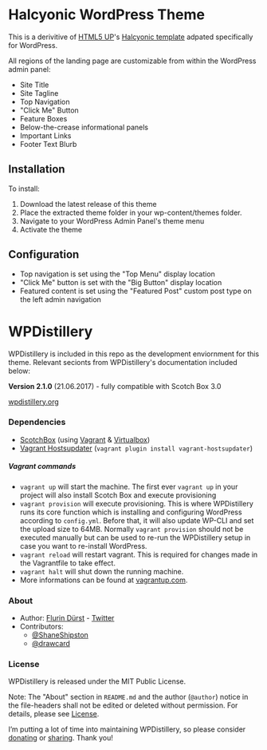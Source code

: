 # Halcyonic WordPress Theme
 
 This is a derivitive of [HTML5 UP](https://html5up.net/)'s [Halcyonic template](https://html5up.net/halcyonic) adpated specifically for WordPress.

 All regions of the landing page are customizable from within the WordPress admin panel:
 * Site Title
 * Site Tagline
 * Top Navigation
 * "Click Me" Button
 * Feature Boxes
 * Below-the-crease informational panels
 * Important Links
 * Footer Text Blurb

 ## Installation

 To install:
 1. Download the latest release of this theme
 1. Place the extracted theme folder in your wp-content/themes folder. 
 1. Navigate to your WordPress Admin Panel's theme menu
 1. Activate the theme

 ## Configuration

 * Top navigation is set using the "Top Menu" display location
 * "Click Me" button is set with the "Big Button" display location
 * Featured content is set using the "Featured Post" custom post type on the left admin navigation 


# WPDistillery

WPDistillery is included in this repo as the development enviornment for this theme.  Relevant secionts from WPDistillery's documentation included below:


**Version 2.1.0** (21.06.2017) - fully compatible with Scotch Box 3.0

[wpdistillery.org](https://wpdistillery.org)


### Dependencies
- [ScotchBox](https://box.scotch.io) (using [Vagrant](https://vagrantup.com) & [Virtualbox](https://virtualbox.org))
- [Vagrant Hostsupdater](https://github.com/cogitatio/vagrant-hostsupdater) (`vagrant plugin install vagrant-hostsupdater`)

##### Vagrant commands
* `vagrant up` will start the machine. The first ever `vagrant up` in your project will also install Scotch Box and execute provisioning
* `vagrant provision` will execute provisioning. This is where WPDistillery runs its core function which is installing and configuring WordPress according to `config.yml`. Before that, it will also update WP-CLI and set the upload size to 64MB. Normally `vagrant provision` should not be executed manually but can be used to re-run the WPDistillery setup in case you want to re-install WordPress.
* `vagrant reload` will restart vagrant. This is required for changes made in the Vagrantfile to take effect.
* `vagrant halt` will shut down the running machine.
* More informations can be found at [vagrantup.com](https://vagrantup.com).

### About

* Author: [Flurin Dürst](https://github.com/flurinduerst) - [Twitter](https://twitter.com/flurinduerst)
* Contributors:
  * [@ShaneShipston](https://github.com/ShaneShipston)
  * [@drawcard](https://github.com/drawcard)

### License
WPDistillery is released under the MIT Public License.

Note: The "About" section in `README.md` and the author (`@author`) notice in the file-headers shall not be edited or deleted without permission. For details, please see [License](LICENSE.md).

I’m putting a lot of time into maintaining WPDistillery, so please consider [donating](https://www.paypal.me/FlurinDuerst/10) or [sharing](https://twitter.com/intent/tweet?url=https%3A%2F%2Fwpdistillery.org). Thank you!
